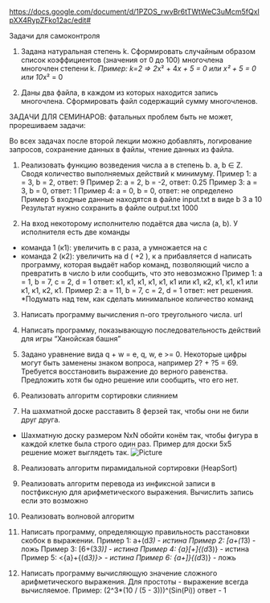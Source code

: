 https://docs.google.com/document/d/1PZOS_rwvBr6tTWtWeC3uMcm5fQxIpXX4RypZFko12ac/edit#

Задачи для самоконтроля

1. Задана натуральная степень k. Сформировать случайным образом список коэффициентов (значения от 0 до 100) многочлена многочлен степени k. 
*Пример: k=2 => 2*x² + 4*x + 5 = 0 или x² + 5 = 0 или 10*x² = 0

2. Даны два файла, в каждом из которых находится запись многочлена. Сформировать файл содержащий сумму многочленов.


ЗАДАЧИ ДЛЯ СЕМИНАРОВ:
фатальных проблем быть не может, прорешиваем задачи:

Во всех задачах после второй лекции можно добавлять, логирование запросов, сохранение данных в файлы, чтение данных из файла.

1. Реализовать функцию возведения числа а в степень b. a, b ∈ Z. Сводя количество выполняемых действий к минимуму. 
Пример 1: а = 3, b = 2, ответ: 9 
Пример 2: а = 2, b = -2, ответ: 0.25
Пример 3: а = 3, b = 0, ответ: 1
Пример 4: а = 0, b = 0, ответ: не определено
Пример 5
входные данные находятся в файле input.txt в виде
b 3
a 10
Результат нужно сохранить в файле output.txt
1000

2. На вход некоторому исполнителю подаётся два числа (a, b). У исполнителя есть две команды
- команда 1 (к1): увеличить в с раза, а умножается на c
- команда 2 (к2): увеличить на d ( +2 ), к a прибавляется d
написать программу, которая выдаёт набор команд, позволяющий число a превратить в число b или сообщить, что это невозможно
Пример 1: а = 1, b = 7, c = 2, d = 1
ответ: к1, к1, к1, к1, к1, к1 или к1, к2, к1, к1, к1 или к1, к1, к2, к1. 
Пример 2: а = 11, b = 7, c = 2, d = 1
ответ: нет решения. 
*Подумать над тем, как сделать минимальное количество команд

3. Написать программу вычисления n-ого треугольного числа. url

4. Написать программу, показывающую последовательность действий для игры “Ханойская башня”

5. Задано уравнение вида q + w = e, q, w, e >= 0. Некоторые цифры могут быть заменены знаком вопроса, например 2? + ?5 = 69. Требуется восстановить выражение до верного равенства. Предложить хотя бы одно решение или сообщить, что его нет.

6. Реализовать алгоритм сортировки слиянием

7. На шахматной доске расставить 8 ферзей так, чтобы они не били друг друга.
* Шахматную доску размером NxN обойти конём так, чтобы фигура в каждой клетке была строго один раз.
Пример для доски 5х5 решение может выглядеть так.
![Picture](picture8.png)

8. Реализовать алгоритм пирамидальной сортировки (HeapSort)

9. Реализовать алгоритм перевода из инфиксной записи в постфиксную для арифметического выражения.
Вычислить запись если это возможно

10. Реализовать волновой алгоритм

11. Написать программу, определяющую правильность расстановки скобок в выражении.
Пример 1: a+(d*3) - истина
Пример 2: [a+(1*3) - ложь
Пример 3: [6+(3*3)] - истина
Пример 4: {a}[+]{(d*3)} - истина
Пример 5: <{a}+{(d*3)}> - истина
Пример 6: {a+]}{(d*3)} - ложь

12. Написать программу вычисляющую значение сложного арифметического выражения. Для простоты - выражение всегда вычисляемое.
Пример:
(2^3*(10 / (5 - 3)))^(Sin(Pi)) ответ - 1

